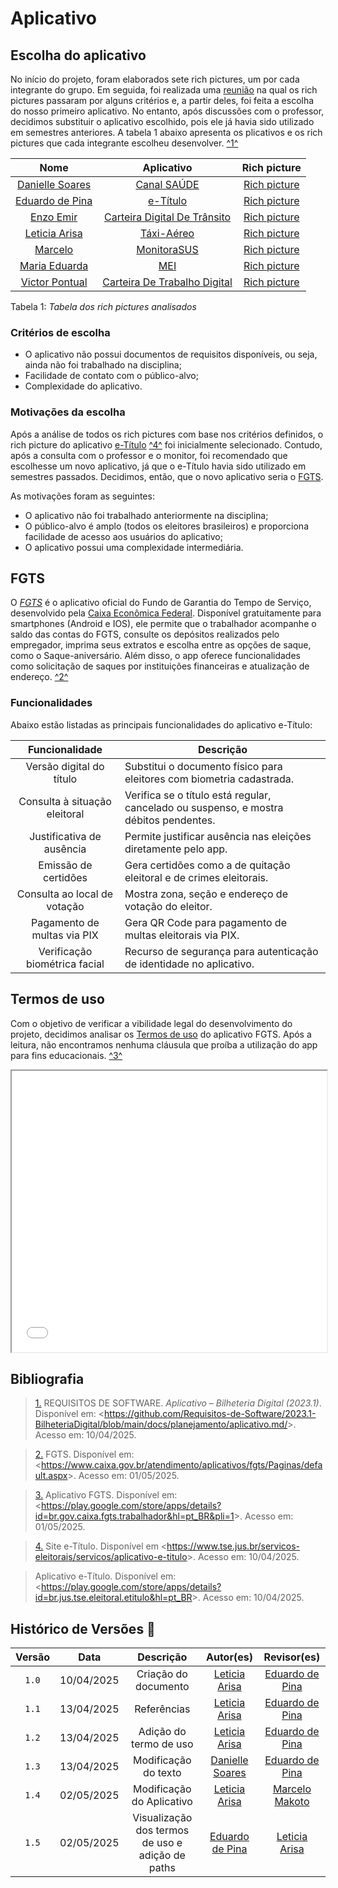 # Aplicativo

## Escolha do aplicativo

No início do projeto, foram elaborados sete rich pictures, um por cada integrante do grupo. Em seguida, foi realizada uma [reunião](../../atas/ata_07_04) na qual os rich pictures passaram por alguns critérios e, a partir deles, foi feita a escolha do nosso primeiro aplicativo. No entanto, após discussões com o professor, decidimos substituir o aplicativo escolhido, pois ele já havia sido utilizado em semestres anteriores. A tabela 1 abaixo apresenta os plicativos e os rich pictures que cada integrante escolheu desenvolver. <a id="anchor_1" href="#REF1">^1^</a>

| Nome | Aplicativo | Rich picture |
| :-: | :-: | :-: |
| [Danielle Soares](https://github.com/danielle-soaress) | [Canal SAÚDE](https://play.google.com/store/apps/details?id=canalsaudev2.com&hl=pt_BR) | [Rich picture](../../assets/rich-pictures-analisados/Danielle.png)  |
| [Eduardo de Pina](https://github.com/eduardodpms) | [e-Título](https://play.google.com/store/apps/details?id=br.jus.tse.eleitoral.etitulo&hl=pt_BR) | [Rich picture](../../assets/rich-pictures-analisados/Eduardo.jpeg) |
| [Enzo Emir](https://github.com/EnzoEmir) | [Carteira Digital De Trânsito](https://play.google.com/store/apps/details?id=br.gov.serpro.cnhe&hl=pt_BR) | [Rich picture](../../assets/rich-pictures-analisados/Enzo.png) | 
| [Leticia Arisa](https://github.com/Leticia-Arisa-K-Higa) | [Táxi-Aéreo](https://play.google.com/store/apps/details?id=br.gov.anac.ctaxmobile&hl=pt_BR) | [Rich picture](../../assets/rich-pictures-analisados/Leticia.png) |
| [Marcelo](https://github.com/MM4k) | [MonitoraSUS](https://play.google.com/store/apps/details?id=br.fiocruz.msmonitorasus&hl=pt_BR) | [Rich picture](../../assets/rich-pictures-analisados/Marcelo.png) |
| [Maria Eduarda](https://github.com/dudaa28) | [MEI](https://play.google.com/store/apps/details?id=br.gov.fazenda.receita.mei&hl=pt_BR) | [Rich picture](../../assets/rich-pictures-analisados/Maria_Eduarda.png) |
| [Victor Pontual](https://github.com/VictorPontual) | [Carteira De Trabalho Digital](https://play.google.com/store/apps/details?id=br.gov.dataprev.carteiradigital&hl=pt_BR) | [Rich picture](../../assets/rich-pictures-analisados/Victor.jpeg) |

Tabela 1: *Tabela dos rich pictures analisados*

### Critérios de escolha

* O aplicativo não possui documentos de requisitos disponíveis, ou seja, ainda não foi trabalhado na disciplina;
* Facilidade de contato com o público-alvo;
* Complexidade do aplicativo.

### Motivações da escolha

Após a análise de todos os rich pictures com base nos critérios definidos, o rich picture do aplicativo [e-Título](https://www.tse.jus.br/servicos-eleitorais/servicos/aplicativo-e-titulo) <a id="anchor_4" href="#ref4">^4^</a> foi inicialmente selecionado. Contudo, após a consulta com o professor e o monitor, foi recomendado que escolhesse um novo aplicativo, já que o e-Título havia sido utilizado em semestres passados. Decidimos, então, que o novo aplicativo seria o [FGTS](https://www.caixa.gov.br/atendimento/aplicativos/fgts/Paginas/default.aspx).

As motivações foram as seguintes:

* O aplicativo não foi trabalhado anteriormente na disciplina;
* O público-alvo é amplo (todos os eleitores brasileiros) e proporciona facilidade de acesso aos usuários do aplicativo;
* O aplicativo possui uma complexidade intermediária.

## FGTS

O [*FGTS*](https://play.google.com/store/apps/details?id=br.gov.caixa.fgts.trabalhador&hl=pt_BR&pli=1) é o aplicativo oficial do Fundo de Garantia do Tempo de Serviço, desenvolvido pela [Caixa Econômica Federal](https://www.caixa.gov.br/Paginas/home-caixa.aspx). Disponível gratuitamente para smartphones (Android e IOS), ele permite que o trabalhador acompanhe o saldo das contas do FGTS, consulte os depósitos realizados pelo empregador, imprima seus extratos e escolha entre as opções de saque, como o Saque-aniversário. Além disso, o app oferece funcionalidades como solicitação de saques por instituições financeiras e atualização de endereço. <a id="anchor_2" href="#ref2">^2^</a>

### Funcionalidades

Abaixo estão listadas as principais funcionalidades do aplicativo e-Título:

| Funcionalidade | Descrição |
| :-: | - |
| Versão digital do título | Substitui o documento físico para eleitores com biometria cadastrada. |
| Consulta à situação eleitoral | Verifica se o título está regular, cancelado ou suspenso, e mostra débitos pendentes. |
| Justificativa de ausência | Permite justificar ausência nas eleições diretamente pelo app.|
| Emissão de certidões  | Gera certidões como a de quitação eleitoral e de crimes eleitorais.|
| Consulta ao local de votação | Mostra zona, seção e endereço de votação do eleitor.|
| Pagamento de multas via PIX | Gera QR Code para pagamento de multas eleitorais via PIX.|
| Verificação biométrica facial | Recurso de segurança para autenticação de identidade no aplicativo.|

## Termos de uso

Com o objetivo de verificar a vibilidade legal do desenvolvimento do projeto, decidimos analisar os [Termos de uso](../../assets/Termos_de_uso_FGTS.pdf) do aplicativo FGTS. Após a leitura, não encontramos nenhuma cláusula que proíba a utilização do app para fins educacionais. <a id="anchor_3" href="#ref3">^3^</a>

<iframe src="../../assets/Termos_de_uso_FGTS.pdf" width="100%" height="450px">
    Este navegador não suporta PDFs. Faça o download <a href="../../assets/Termos_de_uso_FGTS.pdf">aqui</a>.
</iframe>

<br>

## Bibliografia

> <a id="REF1" href="#anchor_1">1.</a> REQUISITOS DE SOFTWARE. *Aplicativo – Bilheteria Digital (2023.1)*. Disponível em: <<https://github.com/Requisitos-de-Software/2023.1-BilheteriaDigital/blob/main/docs/planejamento/aplicativo.md/>>. Acesso em: 10/04/2025.

> <a id="REF2" href="#anchor_2">2.</a> FGTS. Disponível em: <<https://www.caixa.gov.br/atendimento/aplicativos/fgts/Paginas/default.aspx>>. Acesso em: 01/05/2025.

> <a id="REF3" href="#anchor_3">3.</a> Aplicativo FGTS. Disponível em: <<https://play.google.com/store/apps/details?id=br.gov.caixa.fgts.trabalhador&hl=pt_BR&pli=1>>. Acesso em: 01/05/2025.

> <a id="REF4" href="#anchor_4">4.</a> Site e-Título. Disponível em <<https://www.tse.jus.br/servicos-eleitorais/servicos/aplicativo-e-titulo>>. Acesso em: 10/04/2025.

> Aplicativo e-Título. Disponível em: <<https://play.google.com/store/apps/details?id=br.jus.tse.eleitoral.etitulo&hl=pt_BR>>. Acesso em: 10/04/2025.



## Histórico de Versões 📅

| Versão | Data | Descrição | Autor(es) | Revisor(es) |
| :-: | :-: | :-: | :-: | :-: |
| `1.0` | 10/04/2025 | Criação do documento | [Leticia Arisa](https://github.com/Leticia-Arisa-K-Higa) | [Eduardo de Pina](https://github.com/eduardodpms) |
| `1.1` | 13/04/2025 | Referências | [Leticia Arisa](https://github.com/Leticia-Arisa-K-Higa) | [Eduardo de Pina](https://github.com/eduardodpms) |
| `1.2` | 13/04/2025 | Adição do termo de uso | [Leticia Arisa](https://github.com/Leticia-Arisa-K-Higa) | [Eduardo de Pina](https://github.com/eduardodpms) |
| `1.3` | 13/04/2025 | Modificação do texto | [Danielle Soares](https://github.com/danielle-soaress) | [Eduardo de Pina](https://github.com/eduardodpms) |
| `1.4` | 02/05/2025 | Modificação do Aplicativo | [Leticia Arisa](https://github.com/Leticia-Arisa-K-Higa) | [Marcelo Makoto](https://github.com/MM4k) |
| `1.5` | 02/05/2025 | Visualização dos termos de uso e adição de paths | [Eduardo de Pina](https://github.com/eduardodpms) | [Leticia Arisa](https://github.com/Leticia-Arisa-K-Higa) |
